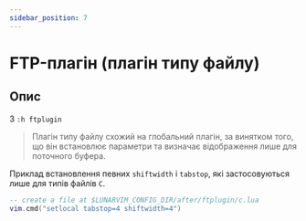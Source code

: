 ```yaml
---
sidebar_position: 7
---
```


# FTP-плагін (плагін типу файлу)

## Опис

З `:h ftplugin`

> Плагін типу файлу схожий на глобальний плагін, за винятком того, що він встановлює параметри та
> визначає відображення лише для поточного буфера.

Приклад встановлення певних `shiftwidth` і `tabstop`, які застосовуються лише для типів файлів `C`.

```lua
-- create a file at $LUNARVIM_CONFIG_DIR/after/ftplugin/c.lua
vim.cmd("setlocal tabstop=4 shiftwidth=4")
```
